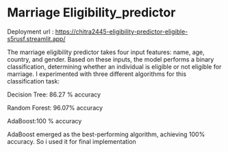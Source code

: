 # Marriage Eligibility_predictor
Deployment url : https://chitra2445-eligibility-predictor-eligible-s5rusf.streamlit.app/


The marriage eligibility predictor takes four input features: name, age, country, and gender. Based on these inputs, the model performs a binary classification, determining whether an individual is eligible or not eligible for marriage.
I experimented with three different algorithms for this classification task:

Decision Tree: 86.27 % accuracy

Random Forest: 96.07% accuracy

AdaBoost:100 % accuracy

AdaBoost emerged as the best-performing algorithm, achieving 100% accuracy. So i used it for final implementation
